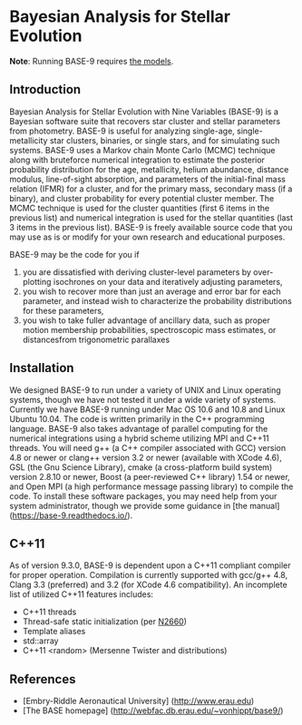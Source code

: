 Bayesian Analysis for Stellar Evolution
===============================================

**Note**: Running BASE-9 requires [the models](https://github.com/argiopetech/base-models).


Introduction
------------

Bayesian Analysis for Stellar Evolution with Nine Variables (BASE-9) is a Bayesian software suite that recovers star cluster and stellar parameters from photometry. BASE-9 is useful for analyzing single-age, single-metallicity star clusters, binaries, or single stars, and for simulating such systems. BASE-9 uses a Markov chain Monte Carlo (MCMC) technique along with bruteforce numerical integration to estimate the posterior probability distribution for the age, metallicity, helium abundance, distance modulus, line-of-sight absorption, and parameters of the initial-final mass relation (IFMR) for a cluster, and for the primary mass, secondary mass (if a binary), and cluster probability for every potential cluster member. The MCMC technique is used for the cluster quantities (first 6 items in the previous list) and numerical integration is used for the stellar quantities (last 3 items in the previous list). BASE-9 is freely available source code that you may use as is or modify for your own research and educational purposes.

BASE-9 may be the code for you if

1. you are dissatisfied with deriving cluster-level parameters by over-plotting isochrones on your data and iteratively adjusting parameters,
2. you wish to recover more than just an average and error bar for each parameter, and instead wish to characterize the probability distributions for these parameters, 
3. you wish to take fuller advantage of ancillary data, such as proper motion membership probabilities, spectroscopic mass estimates, or distancesfrom trigonometric parallaxes

Installation
------------

We designed BASE-9 to run under a variety of UNIX and Linux operating systems, though we have not tested it under a wide variety of systems. Currently we have BASE-9 running under Mac OS 10.6 and 10.8 and Linux Ubuntu 10.04. The code is written primarily in the C++ programming language. BASE-9 also takes advantage of parallel computing for the numerical integrations using a hybrid scheme utilizing MPI and C++11 threads. You will need g++ (a C++ compiler associated with GCC) version 4.8 or newer or clang++ version 3.2 or newer (available with XCode 4.6), GSL (the Gnu Science Library), cmake (a cross-platform build system) version 2.8.10 or newer, Boost (a peer-reviewed C++ library) 1.54 or newer, and Open MPI (a high performance message passing library) to compile the code. To install these software packages, you may need help from your system administrator, though we provide some guidance in [the manual] (https://base-9.readthedocs.io/).

C++11
-----
As of version 9.3.0, BASE-9 is dependent upon a C++11 compliant compiler for proper operation. Compilation is currently supported with gcc/g++ 4.8, Clang 3.3 (preferred) and 3.2 (for XCode 4.6 compatibility). An incomplete list of utilized C++11 features includes:

* C++11 threads
* Thread-safe static initialization (per [N2660](http://www.open-std.org/jtc1/sc22/wg21/docs/papers/2008/n2660.htm))
* Template aliases
* std::array
* C++11 \<random\> (Mersenne Twister and distributions)

References
----------
* [Embry-Riddle Aeronautical University] (http://www.erau.edu)
* [The BASE homepage] (http://webfac.db.erau.edu/~vonhippt/base9/)


